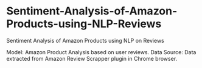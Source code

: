 # Sentiment-Analysis-of-Amazon-Products-using-NLP-Reviews
Sentiment Analysis of Amazon Products using NLP on Reviews


Model: Amazon Product Analysis based on user reviews.
Data Source: Data extracted from Amazon Review Scrapper plugin in Chrome browser.
